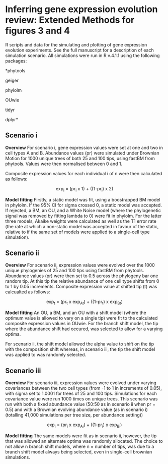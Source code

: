 # Inferring gene expression evolution review:  Extended Methods for figures 3 and 4


R scripts and data for the simulating and plotting of gene expression evolution experiments. See the full manuscript for a description of each simulation scenario. All simulations were run in R v.4.1.1 using the following packages:

  
*phytools

geiger

phylolm

OUwie

tidyr

dplyr*
  
                                                                             
## Scenario i 

**Overview**
For scenario i, gene expression values were set at one and two in cell types A and B. Abundance values (pr) were simulated under Brownian Motion for 1000 unique trees of both 25 and 100 tips, using fastBM from phytools. Values were then normalised between 0 and 1. 

Composite expression values for each individual i of n were then calculated as follows:			

<p  align="center"> 
exp<sub>i</sub> = (pr<sub>i</sub> x 1) + ((1-pr<sub>i</sub>) x 2) 
</p>


**Model fitting**
Firstly, a static model was fit, using a boostrapped BM model in phylolm. If the 95% CI for sigma crossed 0, a static model was accepted. If rejected, a BM, an OU, and a White Noise model (where the phylogenetic signal was removed by fitting lambda to 0) were fit in phylolm. For the latter three models, Akaike weights were calculated as well as the T1 error rate (the rate at which a non-static model was accepted in favour of the static, relative to if the same set of models were applied to a single-cell type simulation).



## Scenario ii 

**Overview**
For scenario ii, expression values were evolved over the 1000 unique phylogenies of 25 and 100 tips using fastBM from phytools. Abundance values (pr) were then set to 0.5 across the phylogeny bar one random tip. At this tip the relative abundance of one cell type shifts from 0 to 1 by 0.05 increments. Composite expression value at shifted tip (t) was calcualted as follows:

  <p  align="center"> 
exp<sub>t</sub> = (pr<sub>t</sub> x exp<sub>At</sub>) + ((1-pr<sub>t</sub>) x exp<sub>Bt</sub>) 
</p>

**Model fitting** 
An OU, a BM, and an OU with a shift model (where the optimum value is allowed to vary on a single tip) were fit to the calculated composite expression values in OUwie. For the branch shift model, the tip where the abundance shift had occured, was selected to allow for a varying optima. 

For scenario ii, the shift model allowed the alpha value to shift on the tip with the composition shift whereas, in scenario iii, the tip the shift model was applied to was randomly selected.

## Scenario iii 
**Overview**
For scenario iii, expression values were evolved under varying covariances between the two cell types (from -1 to 1 in increments of 0.05), with sigma set to 1.0001 for trees of 25 and 100 tips. Simulations for each covariance value were run 1000 times on unique trees. This scenario was run with both a fixed abundance value (50:50 as in scenario ii when pr = 0.5) and with a Brownian evolving abundance value (as in scenario i) (totalling 41,000 simulations per tree size, per abundance setting))

 <p  align="center"> 
exp<sub>i</sub> = (pr<sub>i</sub> x exp<sub>Ai</sub>) + ((1-pr<sub>i</sub>) x exp<sub>Bi</sub>) 
</p>


**Model fitting**
The same models were fit as in scenario ii, however, the tip that was allowed an alternate optima was randomly allocated. The choice to not allow n branch shift models, where n = number of tips, was due to a branch shift model always being selected, even in single-cell brownian simulations. 
